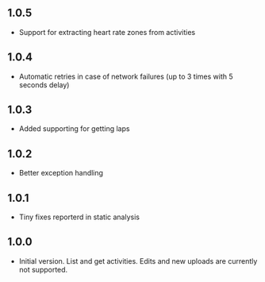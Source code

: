 ## 1.0.5

- Support for extracting heart rate zones from activities

## 1.0.4

- Automatic retries in case of network failures (up to 3 times with 5 seconds delay)

## 1.0.3

- Added supporting for getting laps

## 1.0.2

- Better exception handling

## 1.0.1

- Tiny fixes reporterd in static analysis

## 1.0.0

- Initial version. List and get activities. Edits and new uploads are currently not supported.
